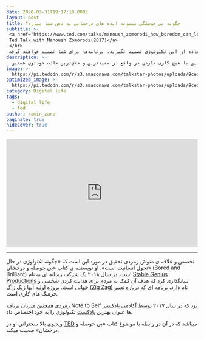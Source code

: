 ```yaml
---
date: 2020-03-31T19:17:18.000Z
layout: post
title: چگونه بی حوصلگی میتونه ایده های درخشانی به ذهن شما بیاره؟
subtitle: >-
 <a href="https://www.ted.com/talks/manoush_zomorodi_how_boredom_can_lead_to_your_most_brilliant_ideas">
 Ted Talk with Manoush Zomorodi(2017)</a>  
 </br>
 دفعه‌ بعدی که رفتید گوشیتون رو چک کنید، یادتون باشه اگه در مورد چگونگی استفاده از این تکنولوژی تصمیم نگیرید، برنامه‌ها برای شما تصمیم خواهند گرفت.
description: >-
  اگر می‌خواین ایمیل‌هاتون رو چک کنن ایرادی نداره -- چک کنین و بگذاریدش کنار. ولی اگر برای اینه که حواس خودتون رو از کار سختی که نیاز به تعمق بیشتر داره، پرت کنین، یه کم استراحت کنین، به بیرون پنجره نگاه کنین و بدونین با هیچ کاری نکردن در واقع در مفیدترین و خلاق‌ترین حالت خودتون هستین.  
image: >-
  https://pi.tedcdn.com/r/s3.amazonaws.com/talkstar-photos/uploads/9cedb434-8aa8-4bbb-8b62-f46767b96945/ManoushZomorodi_2017-embed.jpg?op=%5E&c=1280%2C720&gravity=t&u%5Br%5D=2&u%5Bs%5D=0.5&u%5Ba%5D=0.8&u%5Bt%5D=0.03&quality=82&w=1280&h=720
optimized_image: >-
  https://pi.tedcdn.com/r/s3.amazonaws.com/talkstar-photos/uploads/9cedb434-8aa8-4bbb-8b62-f46767b96945/ManoushZomorodi_2017-embed.jpg?op=^&c=1280%2C720&gravity=t&u[r]=2&u[s]=0.5&u[a]=0.8&u[t]=0.03&quality=20&h=380
category: Digital life
tags:
  - digital_life
  - ted
author: ramin_zare
paginate: true
hideCover: true
---
```


<div style="max-width:854px"><div style="position:relative;height:0;padding-bottom:56.25%"><iframe src="https://embed.ted.com/talks/manoush_zomorodi_how_boredom_can_lead_to_your_most_brilliant_ideas" width="854" height="480" style="position:absolute;left:0;top:0;width:100%;height:100%" frameborder="0" scrolling="no" allowfullscreen></iframe></div></div>

------

تخصص و علاقه ی منوش زمردی تحقیق در مورد این است که «چگونه تکنولوژی در حال تحول انسانیت است». او نویسنده ی کتاب «بی حوصله و درخشان» (Bored and Brilliant) است.
در سال ۲۰۱۸ یک شرکت رسانه ای به نام [Stable Genius Productions ](https://www.stableg.com/) بنیانگذاری کرد که هدف آن کمک به مردم برای هدایت کردن شخصی و جهانی است. پروژه اولیه آنها [زیگ زاگ (Zig Zag)](https://zigzagpod.com/) نام دارد، برنامه ای که درباره تغییر فرهنگ های کاری است.

زمردی همچنین میزبان برنامه Note to Self بود که در سال ۲۰۱۷ توسط آکادمی پادکستر ها عنوان بهترین [پادکست](https://www.stableg.com/podcasts) تکنولوژي را به خود اختصاص داد.

ویدیوی بالا سخنرانی او در [TED](https://www.ted.com/talks/manoush_zomorodi_how_boredom_can_lead_to_your_most_brilliant_ideas) میباشد که در آن در رابطه با موضوع کتاب «بی حوصله و درخشان» صحبت میکند.
 
